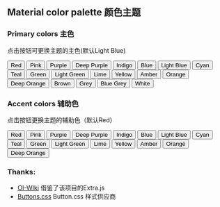 ## Material color palette 颜色主题

### Primary colors 主色

点击按钮可更换主题的主色(默认Light Blue)

<div id="color-button">
<button class="button button-rounded button-small" data-md-color-primary="red">Red</button>
<button class="button button-rounded button-small" data-md-color-primary="pink">Pink</button>
<button class="button button-rounded button-small" data-md-color-primary="purple">Purple</button>
<button class="button button-rounded button-small" data-md-color-primary="deep-purple">Deep Purple</button>
<button class="button button-rounded button-small" data-md-color-primary="indigo">Indigo</button>
<button class="button button-rounded button-small" data-md-color-primary="blue">Blue</button>
<button class="button button-rounded button-small" data-md-color-primary="light-blue">Light Blue</button>
<button class="button button-rounded button-small" data-md-color-primary="cyan">Cyan</button>
<button class="button button-rounded button-small" data-md-color-primary="teal">Teal</button>
<button class="button button-rounded button-small" data-md-color-primary="green">Green</button>
<button class="button button-rounded button-small" data-md-color-primary="light-green">Light Green</button>
<button class="button button-rounded button-small" data-md-color-primary="lime">Lime</button>
<button class="button button-rounded button-small" data-md-color-primary="yellow">Yellow</button>
<button class="button button-rounded button-small" data-md-color-primary="amber">Amber</button>
<button class="button button-rounded button-small" data-md-color-primary="orange">Orange</button>
<button class="button button-rounded button-small" data-md-color-primary="deep-orange">Deep Orange</button>
<button class="button button-rounded button-small" data-md-color-primary="brown">Brown</button>
<button class="button button-rounded button-small" data-md-color-primary="grey">Grey</button>
<button class="button button-rounded button-small" data-md-color-primary="blue-grey">Blue Grey</button>
<button class="button button-rounded button-small" data-md-color-primary="white">White</button>
</div>

<script>
  var buttons = document.querySelectorAll("button[data-md-color-primary]");
  Array.prototype.forEach.call(buttons, function(button) {
    button.addEventListener("click", function() {
      document.body.dataset.mdColorPrimary = this.dataset.mdColorPrimary;
      localStorage.setItem("data-md-color-primary",this.dataset.mdColorPrimary);
    })
  })
</script>

### Accent colors 辅助色

点击按钮更换主题的辅助色（默认Red）

<div id="color-button">
<button class="button button-rounded button-small" data-md-color-accent="red">Red</button>
<button class="button button-rounded button-small" data-md-color-accent="pink">Pink</button>
<button class="button button-rounded button-small" data-md-color-accent="purple">Purple</button>
<button class="button button-rounded button-small" data-md-color-accent="deep-purple">Deep Purple</button>
<button class="button button-rounded button-small" data-md-color-accent="indigo">Indigo</button>
<button class="button button-rounded button-small" data-md-color-accent="blue">Blue</button>
<button class="button button-rounded button-small" data-md-color-accent="light-blue">Light Blue</button>
<button class="button button-rounded button-small" data-md-color-accent="cyan">Cyan</button>
<button class="button button-rounded button-small" data-md-color-accent="teal">Teal</button>
<button class="button button-rounded button-small" data-md-color-accent="green">Green</button>
<button class="button button-rounded button-small" data-md-color-accent="light-green">Light Green</button>
<button class="button button-rounded button-small" data-md-color-accent="lime">Lime</button>
<button class="button button-rounded button-small" data-md-color-accent="yellow">Yellow</button>
<button class="button button-rounded button-small" data-md-color-accent="amber">Amber</button>
<button class="button button-rounded button-small" data-md-color-accent="orange">Orange</button>
<button class="button button-rounded button-small" data-md-color-accent="deep-orange">Deep Orange</button>
</div>

<script>
  var buttons = document.querySelectorAll("button[data-md-color-accent]");
  Array.prototype.forEach.call(buttons, function(button) {
    button.addEventListener("click", function() {
      document.body.dataset.mdColorAccent = this.dataset.mdColorAccent;
      localStorage.setItem("data-md-color-accent",this.dataset.mdColorAccent);
    })
  })

  // #758
  document.getElementsByClassName('md-nav__title')[1].click()
</script>

### Thanks:

- [OI-WIki](https://oi-wiki.org) 借鉴了该项目的Extra.js
- [Buttons.css](https://unicorn-ui.com/buttons/) Button.css 样式供应商
